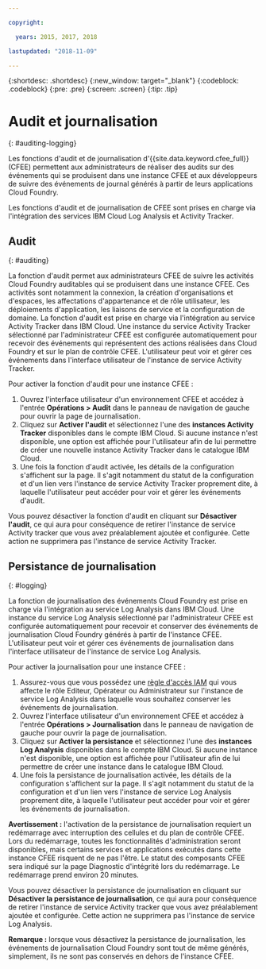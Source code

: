 ```yaml
---

copyright:

  years: 2015, 2017, 2018

lastupdated: "2018-11-09"

---
```


{:shortdesc: .shortdesc}
{:new_window: target="_blank"}
{:codeblock: .codeblock}
{:pre: .pre}
{:screen: .screen}
{:tip: .tip}

# Audit et journalisation
{: #auditing-logging}

Les fonctions d'audit et de journalisation d'{{site.data.keyword.cfee_full}} (CFEE) permettent aux administrateurs de réaliser des audits sur des événements qui se produisent dans une instance CFEE et aux développeurs de suivre des événements de journal générés à partir de leurs applications Cloud Foundry.

Les fonctions d'audit et de journalisation de CFEE sont prises en charge via l'intégration des services IBM Cloud Log Analysis et Activity Tracker.

## Audit
{: #auditing}

La fonction d'audit permet aux administrateurs CFEE de suivre les activités Cloud Foundry auditables qui se produisent dans une instance CFEE.  Ces activités sont notamment la connexion, la création d'organisations et d'espaces, les affectations d'appartenance et de rôle utilisateur, les déploiements d'application, les liaisons de service et la configuration de domaine. La fonction d'audit est prise en charge via l'intégration au service Activity Tracker dans IBM Cloud. Une instance du service Activity Tracker sélectionné par l'administrateur CFEE est configurée automatiquement pour recevoir des événements qui représentent des actions réalisées dans Cloud Foundry et sur le plan de contrôle CFEE.  L'utilisateur peut voir et gérer ces événements dans l'interface utilisateur de l'instance de service Activity Tracker.

Pour activer la fonction d'audit pour une instance CFEE :

1. Ouvrez l'interface utilisateur d'un environnement CFEE et accédez à l'entrée **Opérations > Audit** dans le panneau de navigation de gauche pour ouvrir la page de journalisation.
2. Cliquez sur **Activer l'audit** et sélectionnez l'une des **instances Activity Tracker** disponibles dans le compte IBM Cloud.  Si aucune instance n'est disponible, une option est affichée pour l'utilisateur afin de lui permettre de créer une nouvelle instance Activity Tracker dans le catalogue IBM Cloud.
3.  Une fois la fonction d'audit activée, les détails de la configuration s'affichent sur la page. Il s'agit notamment du statut de la configuration et d'un lien vers l'instance de service Activity Tracker proprement dite, à laquelle l'utilisateur peut accéder pour voir et gérer les événements d'audit.

Vous pouvez désactiver la fonction d'audit en cliquant sur **Désactiver l'audit**, ce qui aura pour conséquence de retirer l'instance de service Activity tracker que vous avez préalablement ajoutée et configurée. Cette action ne supprimera pas l'instance de service Activity Tracker.

## Persistance de journalisation
{: #logging}

La fonction de journalisation des événements Cloud Foundry est prise en charge via l'intégration au service Log Analysis dans IBM Cloud. Une instance du service Log Analysis sélectionné par l'administrateur CFEE est configurée automatiquement pour recevoir et conserver des événements de journalisation Cloud Foundry générés à partir de l'instance CFEE.  L'utilisateur peut voir et gérer ces événements de journalisation dans l'interface utilisateur de l'instance de service Log Analysis.

Pour activer la journalisation pour une instance CFEE :

1. Assurez-vous que vous possédez une [règle d'accès IAM](https://cloud.ibm.com/iam/#/users) qui vous affecte le rôle Editeur, Opérateur ou Administrateur sur l'instance de service Log Analysis dans laquelle vous souhaitez conserver les événements de journalisation.
2. Ouvrez l'interface utilisateur d'un environnement CFEE et accédez à l'entrée **Opérations > Journalisation** dans le panneau de navigation de gauche pour ouvrir la page de journalisation.
3. Cliquez sur **Activer la persistance** et sélectionnez l'une des **instances Log Analysis** disponibles dans le compte IBM Cloud.  Si aucune instance n'est disponible, une option est affichée pour l'utilisateur afin de lui permettre de créer une instance dans le catalogue IBM Cloud.
4. Une fois la persistance de journalisation activée, les détails de la configuration s'affichent sur la page. Il s'agit notamment du statut de la configuration et d'un lien vers l'instance de service Log Analysis proprement dite, à laquelle l'utilisateur peut accéder pour voir et gérer les événements de journalisation.

**Avertissement :** l'activation de la persistance de journalisation requiert un redémarrage avec interruption des cellules et du plan de contrôle CFEE.  Lors du redémarrage, toutes les fonctionnalités d'administration seront disponibles, mais certains services et applications exécutés dans cette instance CFEE risquent de ne pas l'être.  Le statut des composants CFEE sera indiqué sur la page Diagnostic d'intégrité lors du redémarrage.  Le redémarrage prend environ 20 minutes.

Vous pouvez désactiver la persistance de journalisation en cliquant sur **Désactiver la persistance de journalisation**, ce qui aura pour conséquence de retirer l'instance de service Activity tracker que vous avez préalablement ajoutée et configurée. Cette action ne supprimera pas l'instance de service Log Analysis.

**Remarque :** lorsque vous désactivez la persistance de journalisation, les événements de journalisation Cloud Foundry sont tout de même générés, simplement, ils ne sont pas conservés en dehors de l'instance CFEE.
